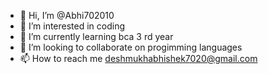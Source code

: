 - 👋 Hi, I’m @Abhi702010
- 👀 I’m interested in coding
- 🌱 I’m currently learning bca 3 rd year
- 💞️ I’m looking to collaborate on progimming languages
- 📫 How to reach me deshmukhabhishek7020@gmail.com

<!---
Abhi702010/Abhi702010 is a ✨ special ✨ repository because its `README.md` (this file) appears on your GitHub profile.
You can click the Preview link to take a look at your changes.
--->
